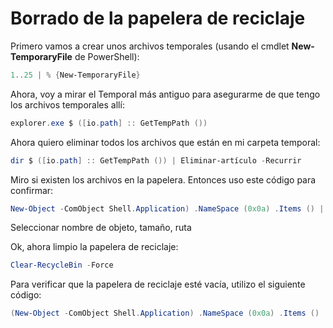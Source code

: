 # Borrado de la papelera de reciclaje

Primero vamos a crear unos archivos temporales (usando el cmdlet **New-TemporaryFile** de PowerShell):
```powershell
1..25 ​​| % {New-TemporaryFile}
```

Ahora, voy a mirar el Temporal más antiguo para asegurarme de que tengo los archivos temporales allí:
```powershell
explorer.exe $ ([io.path] :: GetTempPath ())
```

Ahora quiero eliminar todos los archivos que están en mi carpeta temporal:
```powershell
dir $ ([io.path] :: GetTempPath ()) | Eliminar-artículo -Recurrir
```

Miro si existen los archivos en la papelera. Entonces uso este código para confirmar:
```powershell
New-Object -ComObject Shell.Application) .NameSpace (0x0a) .Items () |
```

Seleccionar nombre de objeto, tamaño, ruta

Ok, ahora limpio la papelera de reciclaje:
```powershell
Clear-RecycleBin -Force
```

Para verificar que la papelera de reciclaje esté vacía, utilizo el siguiente código:
```powershell
(New-Object -ComObject Shell.Application) .NameSpace (0x0a) .Items () |
```

